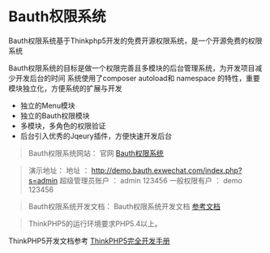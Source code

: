 Bauth权限系统
===============

Bauth权限系统基于Thinkphp5开发的免费开源权限系统，是一个开源免费的权限系统

Bauth权限系统的目标是做一个权限完善且多模块的后台管理系统，为开发项目减少开发后台的时间
系统使用了composer autoload和 namespace 的特性，重要模块独立化，方便系统的扩展与开发

 + 独立的Menu模块
 + 独立的Bauth权限模块
 + 多模块，多角色的权限验证
 + 后台引入优秀的Jqeury插件，方便快速开发后台


> Bauth权限系统网站：
官网 [Bauth权限系统](http://bauth.exwechat.com)


> 演示地址：
地址 ： http://demo.bauth.exwechat.com/index.php?s=admin 
超级管理员账户  ：  admin      123456
一般权限有户 ： demo       123456     


> Bauth权限系统开发文档：
Bauth权限系统开发文档 [参考文档](http://doc.bauth.exwechat.com )


> ThinkPHP5的运行环境要求PHP5.4以上。

ThinkPHP5开发文档参考 [ThinkPHP5完全开发手册](http://www.kancloud.cn/manual/thinkphp5)
